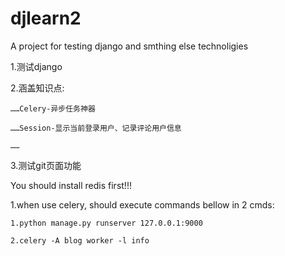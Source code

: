 # djlearn2
A project for testing django and smthing else technoligies

1.测试django

2.涵盖知识点:

  	……Celery-异步任务神器
  
  	……Session-显示当前登录用户、记录评论用户信息
  
  	……
  
3.测试git页面功能

You should install redis first!!! 

1.when use celery, should execute commands bellow in 2 cmds:

	1.python manage.py runserver 127.0.0.1:9000

	2.celery -A blog worker -l info
